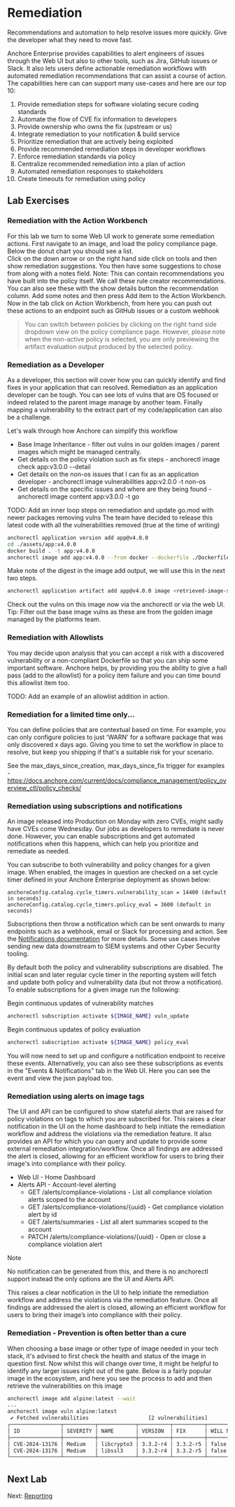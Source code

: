 # Remediation

Recommendations and automation to help resolve issues more quickly. Give the developer what they need to move fast.

Anchore Enterprise provides capabilities to alert engineers of issues through the Web UI but also to other tools, such as Jira, GitHub issues or Slack. 
It also lets users define actionable remediation workflows with automated remediation recommendations that can assist a course of action. 
The capabilities here can can support many use-cases and here are our top 10:

1. Provide remediation steps for software violating secure coding standards
2. Automate the flow of CVE fix information to developers
3. Provide ownership who owns the fix (upstream or us)
4. Integrate remediation to your notification & build service
5. Prioritize remediation that are actively being exploited
6. Provide recommended remediation steps in developer workflows
7. Enforce remediation standards via policy
8. Centralize recommended remediation into a plan of action
9. Automated remediation responses to stakeholders
10. Create timeouts for remediation using policy

## Lab Exercises

### Remediation with the Action Workbench

For this lab we turn to some Web UI work to generate some remediation actions.
First navigate to an image, and load the policy compliance page. Below the donut chart you should see a list.  
Click on the down arrow or on the right hand side click on tools and then show remediation suggestions.
You then have some suggestions to chose from along with a notes field. Note: This can contain recommendations you have built into the policy itself. 
We call these rule creator recommendations. You can also see these with the show details button the recommendation column.
Add some notes and then press Add item to the Action Workbench.
Now in the tab click on Action Workbench, from here you can push out these actions to an endpoint such as GitHub issues or a custom webhook

> You can switch between policies by clicking on the right hand side dropdown view on the policy compliance page. 
> However, please note when the non-active policy is selected, you are only previewing the artifact evaluation output produced by the selected policy.

### Remediation as a Developer

As a developer, this section will cover how you can quickly identify and find fixes in your application that can resolved.
Remediation as an application developer can be tough. You can see lots of vulns that are OS focused or indeed related to the parent image manage by another team.
Finally mapping a vulnerability to the extract part of my code/application can also be a challenge. 

Let's walk through how Anchore can simplify this workflow

- Base Image Inheritance - filter out vulns in our golden images / parent images which might be managed centrally.
- Get details on the policy violation such as fix steps - anchorectl image check app:v3.0.0 --detail
- Get details on the non-os issues that I can fix as an application developer - anchorectl image vulnerabilities app:v2.0.0 -t non-os
- Get details on the specific issues and where are they being found - anchorectl image content app:v3.0.0 -t go

TODO: Add an inner loop steps on remediation and update go.mod with newer packages removing vulns
The team have decided to release this latest code with all the vulnerabilities removed (true at the time of writing)
```bash
anchorectl application version add app@v4.0.0
cd ./assets/app:v4.0.0
docker build . -t app:v4.0.0
anchorectl image add app:v4.0.0 --from docker --dockerfile ./Dockerfile --force
```
Make note of the digest in the image add output, we will use this in the next two steps.
```bash
anchorectl application artifact add app@v4.0.0 image <retrieved-image-sha>
```
Check out the vulns on this image now via the anchorectl or via the web UI. Tip: Filter out the base image vulns as these are from the golden image managed by the platforms team.

### Remediation with Allowlists

You may decide upon analysis that you can accept a risk with a discovered vulnerability or a non-compliant Dockerfile so that you can ship some important software.
Anchore helps, by providing you the ability to give a hall pass (add to the allowlist) for a policy item failure and you can time bound this allowlist item too.

TODO: Add an example of an allowlist addition in action.

### Remediation for a limited time only...

You can define policies that are contextual based on time.
For example, you can only configure policies to just 'WARN' for a software package that was only discovered x days ago.
Giving you time to set the workflow in place to resolve, but keep you shipping if that's a suitable risk for your scenario.

See the max_days_since_creation, max_days_since_fix trigger for examples - https://docs.anchore.com/current/docs/compliance_management/policy_overview_ctl/policy_checks/

### Remediation using subscriptions and notifications

An image released into Production on Monday with zero CVEs, might sadly have CVEs come Wednesday. Our jobs as developers to remediate is never done. However, you can enable subscriptions and get automated notifications when this happens, which can help you prioritize and remediate as needed. 

You can subscribe to both vulnerability and policy changes for a given image. When enabled, the images in question are checked on a set cycle timer defined in your Anchore Enterprise deployment as shown below: 
```
anchoreConfig.catalog.cycle_timers.vulnerability_scan = 14400 (default in seconds)
anchoreConfig.catalog.cycle_timers.policy_eval = 3600 (default in seconds)
```
Subscriptions then throw a notification which can be sent onwards to many endpoints such as a webhook, email or Slack for processing and action. See the [Notifications documentation](https://docs.anchore.com/current/docs/configuration/notifications/) for more details.
Some use cases involve sending new data downstream to SIEM systems and other Cyber Security tooling.

By default both the policy and vulnerability subscriptions are disabled. The initial scan and later regular cycle timer in the reporting system will fetch and update both policy and vulnerability data (but not throw a notification). To enable subscriptions for a given image run the following:

Begin continuous updates of vulnerability matches
```bash
anchorectl subscription activate ${IMAGE_NAME} vuln_update
```

Begin continuous updates of policy evaluation
```bash
anchorectl subscription activate ${IMAGE_NAME} policy_eval   
```

You will now need to set up and configure a notification endpoint to receive these events. Alternatively, you can also see these subscriptions as events in the "Events & Notifications" tab in the Web UI. Here you can see the event and view the json payload too.

### Remediation using alerts on image tags

The UI and API can be configured to show stateful alerts that are raised for policy violations on tags to which you are subscribed for.
This raises a clear notification in the UI on the home dashboard to help initiate the remediation workflow and address the violations via the remediation feature. 
It also provides an API for which you can query and update to provide some external remediation integration/workflow.
Once all findings are addressed the alert is closed, allowing for an efficient workflow for users to bring their image's into compliance with their policy.

- Web UI - Home Dashboard
- Alerts API - Account-level alerting
    - GET /alerts/compliance-violations - List all compliance violation alerts scoped to the account
    - GET /alerts/compliance-violations/{uuid} - Get compliance violation alert by id
    - GET /alerts/summaries - List all alert summaries scoped to the account
    - PATCH /alerts/compliance-violations/{uuid} - Open or close a compliance violation alert

> [!NOTE] 
> No notification can be generated from this, and there is no anchorectl support instead the only options are the UI and Alerts API.

This raises a clear notification in the UI to help initiate the remediation workflow and address the violations via the remediation feature. Once all findings are addressed the alert is closed, allowing an efficient workflow for users to bring their image’s into compliance with their policy.

### Remediation - Prevention is often better than a cure

When choosing a base image or other type of image needed in your tech stack, it's advised to first check the health and status of the image in question first. 
Now whilst this will change over time, it might be helpful to identify any larger issues right out of the gate. 
Below is a fairly popular image in the ecosystem, and here you see the process to add and then retrieve the vulnerabilities on this image 
  

```bash
anchorectl image add alpine:latest --wait
...
anchorectl image vuln alpine:latest
 ✔ Fetched vulnerabilities                   [2 vulnerabilities]                                                                                alpine:latest
┌────────────────┬──────────┬────────────┬──────────┬──────────┬──────────────┬──────┬─────────────┬────────────────┬─────────────────────────────────────────────────┐
│ ID             │ SEVERITY │ NAME       │ VERSION  │ FIX      │ WILL NOT FIX │ TYPE │ FEED GROUP  │ CVES           │ URL                                             │
├────────────────┼──────────┼────────────┼──────────┼──────────┼──────────────┼──────┼─────────────┼────────────────┼─────────────────────────────────────────────────┤
│ CVE-2024-13176 │ Medium   │ libcrypto3 │ 3.3.2-r4 │ 3.3.2-r5 │ false        │ APKG │ alpine:3.21 │ CVE-2024-13176 │ https://www.cve.org/CVERecord?id=CVE-2024-13176 │
│ CVE-2024-13176 │ Medium   │ libssl3    │ 3.3.2-r4 │ 3.3.2-r5 │ false        │ APKG │ alpine:3.21 │ CVE-2024-13176 │ https://www.cve.org/CVERecord?id=CVE-2024-13176 │
└────────────────┴──────────┴────────────┴──────────┴──────────┴──────────────┴──────┴─────────────┴────────────────┴─────────────────────────────────────────────────┘
```

## Next Lab

Next: [Reporting](reporting.md)
